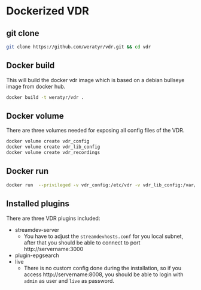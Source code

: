 # Dockerized VDR

## git clone 
```bash 
git clone https://github.com/weratyr/vdr.git && cd vdr
```

## Docker build 
This will build the docker vdr image which is based on a debian bullseye image from docker hub.
```bash
docker build -t weratyr/vdr .
```

## Docker volume
There are three volumes needed for exposing all config files of the VDR. 
```bash
docker volume create vdr_config
docker volume create vdr_lib_config
docker volume create vdr_recordings
```

## Docker run 
```bash
docker run  --privileged -v vdr_config:/etc/vdr -v vdr_lib_config:/var/lib/vdr  -v vdr_recordings:/var/lib/video --restart always --device /dev/dvb:/dev/dvb  --net=host --name vdr -d weratyr/vdr:latest
```

## Installed plugins 

There are three VDR plugins included: 
-  streamdev-server 
	- You have to adjust the `streamdevhosts.conf` for you local subnet, after that you should be able to connect to port http://servername:3000
-  plugin-epgsearch 
-  live
	- There is no custom config done during the installation, so if you access http://servername:8008, you should be able to login with `admin` as user and `live` as password. 

